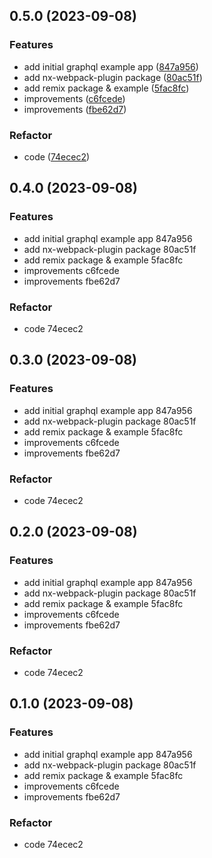

## 0.5.0 (2023-09-08)


### Features

* add initial graphql example app ([847a956](https://github.com/marcus-sa/deepkitx/commit/847a9560bf4b20ecd9bcb9cffeaf7240f77baea1))
* add nx-webpack-plugin package ([80ac51f](https://github.com/marcus-sa/deepkitx/commit/80ac51f54e6f1b9497d73766daf245da76c525a0))
* add remix package & example ([5fac8fc](https://github.com/marcus-sa/deepkitx/commit/5fac8fc365436712bdb5f6b2613b0c4ca9abb730))
* improvements ([c6fcede](https://github.com/marcus-sa/deepkitx/commit/c6fcede69dded2fccd5927ea9969d4966685c7bd))
* improvements ([fbe62d7](https://github.com/marcus-sa/deepkitx/commit/fbe62d72d690dbb2df3edff1d3db03e29fefdcb7))


### Refactor

* code ([74ecec2](https://github.com/marcus-sa/deepkitx/commit/74ecec2343c1dd83a95070293fb74d77c22b4872))

## 0.4.0 (2023-09-08)


### Features

* add initial graphql example app 847a956
* add nx-webpack-plugin package 80ac51f
* add remix package & example 5fac8fc
* improvements c6fcede
* improvements fbe62d7


### Refactor

* code 74ecec2

## 0.3.0 (2023-09-08)


### Features

* add initial graphql example app 847a956
* add nx-webpack-plugin package 80ac51f
* add remix package & example 5fac8fc
* improvements c6fcede
* improvements fbe62d7


### Refactor

* code 74ecec2

## 0.2.0 (2023-09-08)


### Features

* add initial graphql example app 847a956
* add nx-webpack-plugin package 80ac51f
* add remix package & example 5fac8fc
* improvements c6fcede
* improvements fbe62d7


### Refactor

* code 74ecec2

## 0.1.0 (2023-09-08)


### Features

* add initial graphql example app 847a956
* add nx-webpack-plugin package 80ac51f
* add remix package & example 5fac8fc
* improvements c6fcede
* improvements fbe62d7


### Refactor

* code 74ecec2